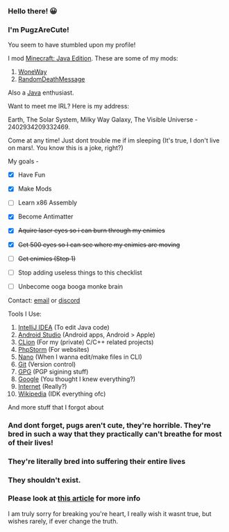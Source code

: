 
### Hello there! 😀

### I'm PugzAreCute!

You seem to have stumbled upon my profile!

I mod [Minecraft: Java Edition](https://www.minecraft.net/). These are some of my mods:

 1. [WoneWay](https://www.curseforge.com/minecraft/mc-mods/woneway)
 2. [RandomDeathMessage](https://www.curseforge.com/minecraft/mc-mods/randomdeathmessage)

Also a [Java](https://java.com/) enthusiast.

Want to meet me IRL? Here is my address:

Earth, The Solar System, Milky Way Galaxy, The Visible Universe - 2402934209332469.

Come at any time! Just dont trouble me if im sleeping (It's true, I don't live on mars!. You know this is a joke, right?)

My goals - 

 - [x] Have Fun
 - [x] Make Mods
 - [ ] Learn x86 Assembly
 - [x] Become Antimatter
 - [x] ~~Aquire laser eyes so i can burn through my enimies~~
 - [x] ~~Get 500 eyes so I can see where my enimies are moving~~
 - [ ] ~~Get enimies (Step 1)~~
 - [ ] Stop adding useless things to this checklist
 - [ ] Unbecome ooga booga monke brain


Contact: [email](https://pugzarecute.com/contact) or [discord](https://discord.gg/geNRqMu5XW)

Tools I Use:
 1. [IntelliJ IDEA](https://www.jetbrains.com/idea/) (To edit Java code)
 2. [Android Studio](https://developer.android.com/studio) (Android apps, Android > Apple)
 3. [CLion](https://www.jetbrains.com/clion/) (For my (private) C/C++ related projects)
 4. [PhpStorm](https://www.jetbrains.com/phpstorm/) (For websites)
 6. [Nano](https://www.nano-editor.org/) (When I wanna edit/make files in CLI)
 7. [Git](https://git-scm.com/) (Version control)
 8. [GPG](https://gnupg.org/) (PGP sigining stuff)
 9. [Google](https://www.google.com/) (You thought I knew everything?)
 10. [Internet](https://en.wikipedia.org/wiki/Internet) (Really?)
 11. [Wikipedia](https://en.wikipedia.org/wiki/Wikipedia) (IDK everything ofc)
 
 And more stuff that I forgot about
 
### And dont forget, pugs aren't cute, they're horrible. They're bred in such a way that they practically can't breathe for most of their lives!

### They're literally bred into suffering their entire lives

### They shouldn't exist.

### Please look at [this article](https://www.pugsclub.org/health/pug-breathing-problems/) for more info

I am truly sorry for breaking you're heart, I really wish it wasnt true, but wishes rarely, if ever change the truth.
